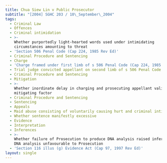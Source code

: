 ```yaml
---
title: Chua Siew Lin v Public Prosecutor
subtitle: "[2004] SGHC 203 / 10\_September\_2004"
tags:
  - Criminal Law
  - Offences
  - Criminal intimidation
  - >-
    Whether purportedly light-hearted words used under intimidating
    circumstances amounting to threat
  - 'Section 506 Penal Code (Cap 224, 1985 Rev Ed)'
  - Criminal Procedure and Sentencing
  - Charge
  - 'Charge framed under first limb of s 506 Penal Code (Cap 224, 1985 Rev Ed)'
  - Trial judge convicted appellant on second limb of s 506 Penal Code
  - Criminal Procedure and Sentencing
  - Mitigation
  - >-
    Whether inordinate delay in charging and prosecuting appellant valid
    mitigating factor
  - Criminal Procedure and Sentencing
  - Sentencing
  - Appeals
  - Maid abuse consisting of voluntarily causing hurt and criminal intimidation
  - Whether sentence manifestly excessive
  - Evidence
  - Interpretation
  - Inferences
  - >-
    Whether failure of Prosecution to produce DNA analysis raised inference that
    DNA analysis unfavourable to Prosecution
  - 'Section 116 illus (g) Evidence Act (Cap 97, 1997 Rev Ed)'
layout: single
---
```


